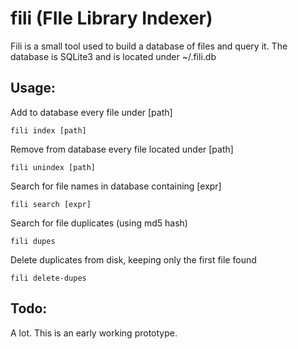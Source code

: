 fili (FIle Library Indexer)
===========================

Fili is a small tool used to build a database of files and query it. The
database is SQLite3 and is located under ~/.fili.db

Usage:
------

Add to database every file under [path]

    fili index [path]

Remove from database every file located under [path]

    fili unindex [path]

Search for file names in database containing [expr]

    fili search [expr]

Search for file duplicates (using md5 hash)

    fili dupes

Delete duplicates from disk, keeping only the first file found

    fili delete-dupes


Todo:
-----

A lot. This is an early working prototype.
